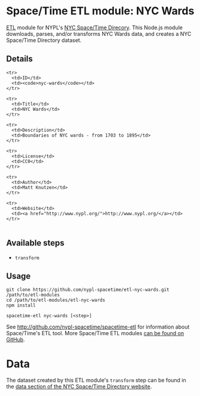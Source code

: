 # Space/Time ETL module: NYC Wards

[ETL](https://en.wikipedia.org/wiki/Extract,_transform,_load) module for NYPL's [NYC Space/Time Direcory](http://spacetime.nypl.org/). This Node.js module downloads, parses, and/or transforms NYC Wards data, and creates a NYC Space/Time Directory dataset.

## Details

<table>
  <tbody>

    <tr>
      <td>ID</td>
      <td><code>nyc-wards</code></td>
    </tr>

    <tr>
      <td>Title</td>
      <td>NYC Wards</td>
    </tr>

    <tr>
      <td>Description</td>
      <td>Boundaries of NYC wards - from 1703 to 1895</td>
    </tr>

    <tr>
      <td>License</td>
      <td>CC0</td>
    </tr>

    <tr>
      <td>Author</td>
      <td>Matt Knutzen</td>
    </tr>

    <tr>
      <td>Website</td>
      <td><a href="http://www.nypl.org/">http://www.nypl.org/</a></td>
    </tr>
  </tbody>
</table>

## Available steps

  - `transform`

## Usage

```
git clone https://github.com/nypl-spacetime/etl-nyc-wards.git /path/to/etl-modules
cd /path/to/etl-modules/etl-nyc-wards
npm install

spacetime-etl nyc-wards [<step>]
```

See http://github.com/nypl-spacetime/spacetime-etl for information about Space/Time's ETL tool. More Space/Time ETL modules [can be found on GitHub](https://github.com/search?utf8=%E2%9C%93&q=org%3Anypl-spacetime+etl-&type=Repositories&ref=advsearch&l=&l=).

# Data

The dataset created by this ETL module's `transform` step can be found in the [data section of the NYC Space/Time Directory website](http://spacetime.nypl.org/#data-nyc-wards).
